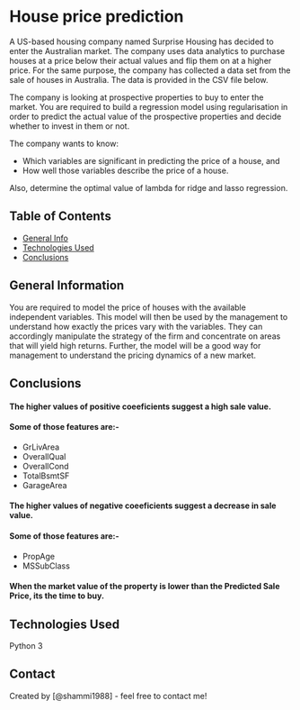 # House price prediction
A US-based housing company named Surprise Housing has decided to enter the Australian market. The company uses data analytics to purchase houses at a price below their actual values and flip them on at a higher price. For the same purpose, the company has collected a data set from the sale of houses in Australia. The data is provided in the CSV file below.

The company is looking at prospective properties to buy to enter the market. You are required to build a regression model using regularisation in order to predict the actual value of the prospective properties and decide whether to invest in them or not.

The company wants to know:

- Which variables are significant in predicting the price of a house, and
- How well those variables describe the price of a house.

Also, determine the optimal value of lambda for ridge and lasso regression.
 
## Table of Contents
* [General Info](#general-information)
* [Technologies Used](#technologies-used)
* [Conclusions](#conclusions)

<!-- You can include any other section that is pertinent to your problem -->

## General Information
You are required to model the price of houses with the available independent variables. This model will then be used by the management to understand how exactly the prices vary with the variables. They can accordingly manipulate the strategy of the firm and concentrate on areas that will yield high returns. Further, the model will be a good way for management to understand the pricing dynamics of a new market.

## Conclusions
#### The higher values of positive coeeficients suggest a high sale value.

#### Some of those features are:-
 
- GrLivArea  
- OverallQual 
- OverallCond  
- TotalBsmtSF 
- GarageArea  
        
#### The higher values of negative coeeficients suggest a decrease in sale value.

#### Some of those features are:-
  
- PropAge
- MSSubClass 

#### When the market value of the property is lower than the Predicted Sale Price, its the time to buy.

<!-- You don't have to answer all the questions - just the ones relevant to your project. -->


## Technologies Used
Python 3

<!-- As the libraries versions keep on changing, it is recommended to mention the version of library used in this project -->

## Contact
Created by [@shammi1988] - feel free to contact me!


<!-- Optional -->
<!-- ## License -->
<!-- This project is open source and available under the [... License](). -->

<!-- You don't have to include all sections - just the one's relevant to your project -->
